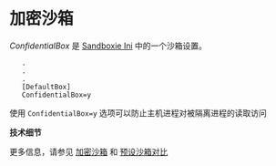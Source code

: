 # 加密沙箱

_ConfidentialBox_ 是 [Sandboxie Ini](SandboxieIni.md) 中的一个沙箱设置。

```
   .
   .
   .
   [DefaultBox]
   ConfidentialBox=y
```

使用 `ConfidentialBox=y` 选项可以防止主机进程对被隔离进程的读取访问

**技术细节**

更多信息，请参见 [加密沙箱](../PlusContent/BoxEncryption.md) 和 [预设沙箱对比](../PlusContent/box-preset-comparison.md)
